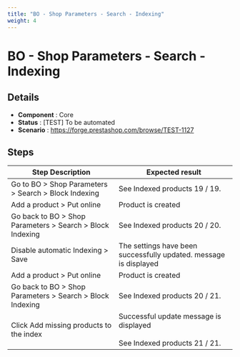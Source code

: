 ```yaml
---
title: "BO - Shop Parameters - Search - Indexing"
weight: 4
---
```


# BO - Shop Parameters - Search - Indexing
## Details
* **Component** : Core
* **Status** : [TEST] To be automated
* **Scenario** : https://forge.prestashop.com/browse/TEST-1127

## Steps
| Step Description | Expected result |
| ----- | ----- |
| Go to BO > Shop Parameters > Search > Block Indexing | See Indexed products 19 / 19. |
| Add a product > Put online | Product is created |
| Go back to BO > Shop Parameters > Search > Block Indexing | See Indexed products 20 / 20. |
| Disable automatic Indexing > Save | The settings have been successfully updated. message is displayed |
| Add a product > Put online | Product is created |
| Go back to BO > Shop Parameters > Search > Block Indexing | See Indexed products 20 / 21. |
| Click Add missing products to the index | Successful update message is displayed<br><br>See Indexed products 21 / 21. |